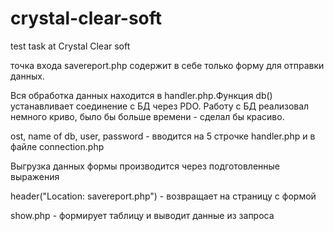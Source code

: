 # crystal-clear-soft
test task at Crystal Clear soft

точка входа savereport.php содержит в себе только форму для отправки данных. 

Вся обработка данных находится в handler.php.Функция db() устанавливает соединение с БД через PDO. Работу с БД реализовал немного криво, было бы больше времени - сделал бы красиво.

ost, name of db, user, password - вводится на 5 строчке handler.php и в файле connection.php

Выгрузка данных формы производится через подготовленные выражения

header("Location: savereport.php") - возвращает на страницу с формой

show.php - формирует таблицу  и выводит данные из запроса
